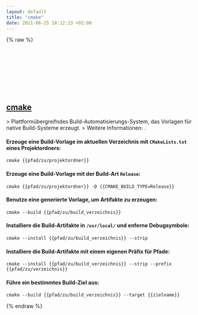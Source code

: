 ```yaml
---
layout: default
title: "cmake"
date: 2021-06-25 18:12:13 +02:00
---
```

{% raw %}
<h2 id="cmake">
  <a href="/de/common/cmake.html">cmake</a> <a href="#cmake"><svg class="icon">
    <use href="/assets/images/unicode_sprite.svg#link" />
  </svg></a>
</h2>
> Plattformübergreifndes Build-Automatisierungs-System, das Vorlagen für native Build-Systeme erzeugt.
> Weitere Informationen: <https://cmake.org/cmake/help/latest/manual/cmake.1.html>.

#### Erzeuge eine Build-Vorlage im aktuellen Verzeichnis mit `CMakeLists.txt` eines Projektordners:
```shell
cmake {{pfad/zu/projektordner}}
```
#### Erzeuge eine Build-Vorlage mit der Build-Art `Release`:
```shell
cmake {{pfad/zu/projektordner}} -D {{CMAKE_BUILD_TYPE=Release}}
```
#### Benutze eine generierte Vorlage, um Artifakte zu erzeugen:
```shell
cmake --build {{pfad/zu/build_verzeichnis}}
```
#### Installiere die Build-Artifakte in `/usr/local/` und enferne Debugsymbole:
```shell
cmake --install {{pfad/zu/build_verzeichnis}} --strip
```
#### Installiere die Build-Artifakte mit einem eigenen Präfix für Pfade:
```shell
cmake --install {{pfad/zu/build_verzeichnis}} --strip --prefix {{pfad/zu/verzeichnis}}
```
#### Führe ein bestimmtes Build-Ziel aus:
```shell
cmake --build {{pfad/zu/build_verzeichnis}} --target {{zielname}}
```
{% endraw %}